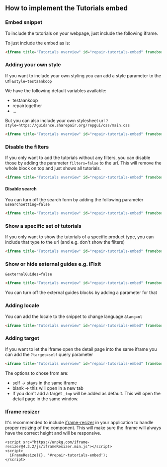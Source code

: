## How to implement the Tutorials embed

### Embed snippet
To include the tutorials on your webpage, just include the following iframe.

To just include the embed as is:
```html
<iframe title="Tutorials overview" id="repair-tutorials-embed" frameborder="0" scrolling="no" src="https://guidance.sharepair.org/api/guidance/tutorials"></iframe>
```

### Adding your own style
If you want to include your own styling you can add a style parameter to the url `&style=testaankoop`  

We have the following default variables available:
- testaankoop
- repairtogether
- ...

But you can also include your own stylesheet url
`?style=https://guidance.sharepair.org/repgui/css/main.css`

```html
<iframe title="Tutorials overview" id="repair-tutorials-embed" frameborder="0" scrolling="no" src="https://guidance.sharepair.org/api/guidance/tutorials?style=testaankoop"></iframe>
```


### Disable the filters

If you only want to add the tutorials without any filters, you can disable those by adding the parameter `filters=false` to the url.
This will remove the whole block on top and just shows all tutorials.
```html
<iframe title="Tutorials overview" id="repair-tutorials-embed" frameborder="0" scrolling="no" src="https://guidance.sharepair.org/api/guidance/tutorials?filters=false"></iframe>
```

#### Disable search
You can turn off the search form by adding the following parameter
`&searchSetting=false`
```html
<iframe title="Tutorials overview" id="repair-tutorials-embed" frameborder="0" scrolling="no" src="https://guidance.sharepair.org/api/guidance/tutorials?filters=false&searchSetting=false"></iframe>
```

### Show a specific set of tutorials
If you only want to show the tutorials of a specific product type, you can include that type to the url (and e.g. don't show the filters)

```html
<iframe title="Tutorials overview" id="repair-tutorials-embed" frameborder="0" scrolling="no" src="https://guidance.sharepair.org/api/guidance/tutorials?type=2b16a416-b10b-4f13-b4ff-b67ec7366c52&filters=false"></iframe>
```

### Show or hide external guides e.g. iFixit
`&externalGuides=false`
```html
<iframe title="Tutorials overview" id="repair-tutorials-embed" frameborder="0" scrolling="no" src="https://guidance.sharepair.org/api/guidance/tutorials?type=2b16a416-b10b-4f13-b4ff-b67ec7366c52&externalGuides=false"></iframe>
```

You can turn off the external guides blocks by adding a parameter for that


### Adding locale
You can add the locale to the snippet to change language
 `&lang=nl`

```html
<iframe title="Tutorials overview" id="repair-tutorials-embed" frameborder="0" scrolling="no" src="https://guidance.sharepair.org/api/guidance/tutorials&lang=nl"></iframe>
```


### Adding target
If you want to let the iframe open the detail page into the same iframe you can add the `?target=self` query parameter

```html
<iframe title="Tutorials overview" id="repair-tutorials-embed" frameborder="0" scrolling="no" src="https://guidance.sharepair.org/api/guidance/tutorials&lang=nl&target=self"></iframe>
```

The options to chose from are: 
- self -> stays in the same iframe
- blank -> this will open in a new tab
- If you don't add a target `_top` will be added as default. This will open the detail page in the same window.

### Iframe resizer
It's recommended to include [iframe-resizer](https://github.com/davidjbradshaw/iframe-resizer) in your application to handle proper resizing of the component.
This will make sure the iframe will always have the correct height and will be responsive.

```
<script src="https://unpkg.com/iframe-resizer@4.3.2/js/iframeResizer.min.js"></script>
<script>
  iFrameResize({}, '#repair-tutorials-embed');
</script>
```
